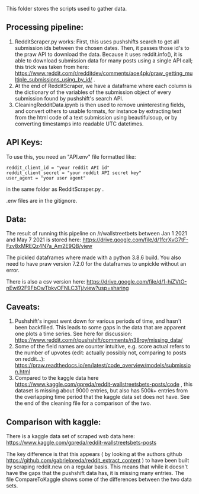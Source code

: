 This folder stores the scripts used to gather data. 

## Processing pipeline:
1.  RedditScraper.py works: First, this uses pushshifts search to get all submission ids between the chosen dates. Then, it passes those id's to the praw API to download the data. Because it uses reddit.info(), it is able to download submission data for many posts using a single API call; this trick was taken from here: https://www.reddit.com/r/redditdev/comments/aoe4pk/praw_getting_multiple_submissions_using_by_id/ .
2. At the end of RedditScraper, we have a dataframe where each column is the dictionary of the variables of the submission object of every submission found by pushshift's search API.
3. CleaningRedditData.ipynb is then used to remove uninteresting fields, and convert others to usable formats, for instance by extracting text from the html code of a text submission using beautifulsoup, or by converting timestamps into readable UTC datetimes.

## API Keys:

To use this, you need an "API.env" file formatted like:

```
reddit_client_id = "your reddit API id"
reddit_client_secret = "your reddit API secret key" 
user_agent = "your user agent"
```

in the same folder as RedditScraper.py .

.env files are in the gitignore.


## Data:
The result of running this pipeline on /r/wallstreetbets between Jan 1 2021 and May 7 2021 is stored here: https://drive.google.com/file/d/1fcrXvG7tF-Fzv8xMREQz4N7a_Am2E9QB/view

The pickled dataframes where made with a python 3.8.6 build. You also need to have praw version 7.2.0 for the dataframes to unpickle without an error.

There is also a csv version here: https://drive.google.com/file/d/1-hiZVtO-nEwi92F9FbOwTbkvOFNLC3Tj/view?usp=sharing

## Caveats:

1. Pushshift's ingest went down for various periods of time, and hasn't been backfilled. This leads to some gaps in the data that are apparent one plots a time series. See here for discussion: https://www.reddit.com/r/pushshift/comments/n38roy/missing_data/
2. Some of the field names are counter intuitive, e.g. score actual refers to the number of upvotes (edit: actually possibly not, comparing to posts on reddit...): https://praw.readthedocs.io/en/latest/code_overview/models/submission.html
3. Compared to the kaggle data here https://www.kaggle.com/gpreda/reddit-wallstreetsbets-posts/code , this dataset is missing about 9000 entries, but also has 500k+ entries from the overlapping time period that the kaggle data set does not have. See the end of the cleaning file for a comparison of the two.


## Comparison with kaggle:

There is a kaggle data set of scraped wsb data here:  https://www.kaggle.com/gpreda/reddit-wallstreetsbets-posts

The key difference is that this appears ( by looking at the authors github https://github.com/gabrielpreda/reddit_extract_content )  to have been built by scraping reddit.new on a regular basis. This means that while it doesn't have the gaps that the pushshift data has, it is missing many entries. The file CompareToKaggle shows some of the differences between the two data sets.
